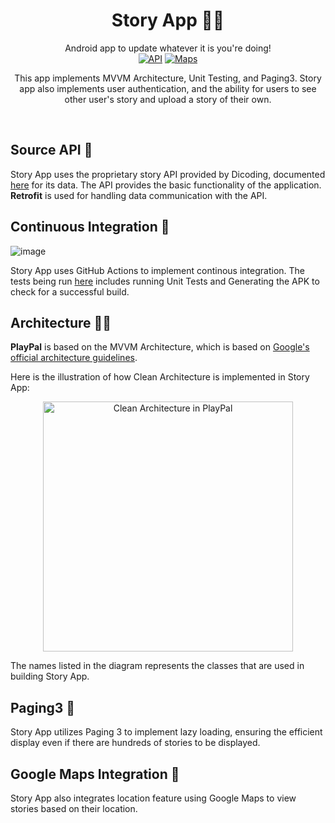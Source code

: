 <h1 align="center">Story App 🤳🏻</h1>

<p align="center">
  Android app to update whatever it is you're doing! <br>
  <a href="https://android-arsenal.com/api?level=23"><img alt="API" src="https://img.shields.io/badge/API-23%2B-brightgreen.svg?style=flat"/></a>
  <a href="https://maps.gooogle.com"><img alt="Maps" src="https://img.shields.io/badge/Google%20Maps-brightgreen.svg?style=flat&logo=google-maps"/></a>
</p>

<p align="center">  
  This app implements MVVM Architecture, Unit Testing, and Paging3. Story app also implements user authentication, and the ability for users to see other user's story and upload a story of their own.
</p>
</br>

## Source API 🛜

Story App uses the proprietary story API provided by Dicoding, documented [here](https://story-api.dicoding.dev/v1/#/) for its data. The API provides the basic functionality of the application. **Retrofit** is used for handling data communication with the API.

## Continuous Integration 📲

![image](https://github.com/ranggarahman/Play-Pal/assets/79177708/3c2b0fc6-725c-43ae-a0bc-2ae4fec558fa)

Story App uses GitHub Actions to implement continous integration. The tests being run [here](https://github.com/ranggarahman/Story-App/actions) includes running Unit Tests and Generating the APK to check for a successful build.

## Architecture 👷🏻
**PlayPal** is based on the MVVM Architecture, which is based on [Google's official architecture guidelines](https://developer.android.com/topic/architecture).

Here is the illustration of how Clean Architecture is implemented in Story App:

<div align="center">
  <img src="https://github.com/ranggarahman/Play-Pal/assets/79177708/77536986-75a4-4922-98b8-7cb8be9e846d" alt="Clean Architecture in PlayPal" width="400">
</div>

The names listed in the diagram represents the classes that are used in building Story App.

## Paging3 💉

Story App utilizes Paging 3 to implement lazy loading, ensuring the efficient display even if there are hundreds of stories to be displayed.

## Google Maps Integration 📌

Story App also integrates location feature using Google Maps to view stories based on their location.
